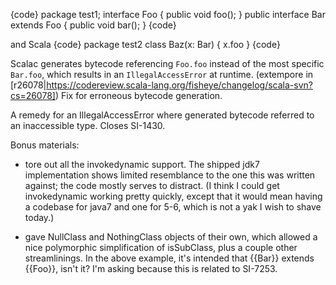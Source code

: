 {code}
package test1;
interface Foo {
   public void foo();
}
public interface Bar extends Foo {
   public void bar();
}
{code}

and Scala 
{code}
package test2
class Baz(x: Bar) {
  x.foo
}
{code}

Scalac generates bytecode referencing `Foo.foo` instead of the most specific `Bar.foo`, which results in an `IllegalAccessError` at runtime.
(extempore in [r26078|https://codereview.scala-lang.org/fisheye/changelog/scala-svn?cs=26078]) Fix for erroneous bytecode generation.

A remedy for an IllegalAccessError where generated bytecode
referred to an inaccessible type.  Closes SI-1430.

Bonus materials:

 - tore out all the invokedynamic support.  The shipped jdk7
 implementation shows limited resemblance to the one this was written
 against; the code mostly serves to distract.  (I think I could get
 invokedynamic working pretty quickly, except that it would
 mean having a codebase for java7 and one for 5-6, which is not a yak
 I wish to shave today.)

 - gave NullClass and NothingClass objects of their own, which
 allowed a nice polymorphic simplification of isSubClass, plus a
 couple other streamlinings.
In the above example, it's intended that {{Bar}} extends {{Foo}}, isn't it? I'm asking because this is related to SI-7253.

